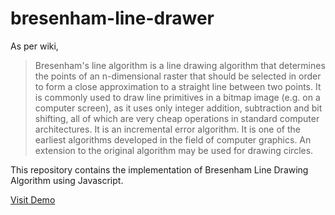 # bresenham-line-drawer

As per wiki,

> Bresenham's line algorithm is a line drawing algorithm that determines the points of an n-dimensional 
raster that should be selected in order to form a close approximation to a straight line between two points. 
It is commonly used to draw line primitives in a bitmap image (e.g. on a computer screen), as it uses only integer addition, 
subtraction and bit shifting, all of which are very cheap operations in standard computer architectures. 
It is an incremental error algorithm. It is one of the earliest algorithms developed in the field of computer graphics. 
An extension to the original algorithm may be used for drawing circles.

This repository contains the implementation of Bresenham Line Drawing Algorithm using Javascript.

[Visit Demo](https://bimalrajgyawali.github.io/bresenham-line-drawer/)
